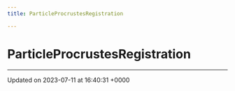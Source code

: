 ```yaml
---
title: ParticleProcrustesRegistration

---
```


# ParticleProcrustesRegistration





-------------------------------

Updated on 2023-07-11 at 16:40:31 +0000